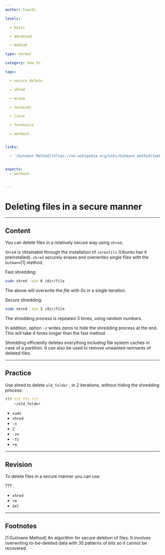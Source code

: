 ```yaml
---
author: tuwidc

levels:

  - basic

  - advanced

  - medium

type: normal

category: how to

tags:

  - secure delete

  - shred

  - erase

  - terminal

  - linux

  - forensics

  - workout


links:

  - '[Gutmann Method](https://en.wikipedia.org/wiki/Gutmann_method){website}'


aspects:
  - workout


---
```


# Deleting files in a secure manner

---
## Content

You can delete files in a relatively secure way using `shred`. 

`Shred` is obtainable through the installation of `coreutils` (Ubuntu has it preinstalled). `shred` securely erases and overwrites single files with the `Gutmann`[1] method. 

Fast shredding:
```bash
sudo shred -vzn 0 /dir/file
```

The above will overwrite the *file* with 0s in a single iteration. 

Secure shredding:
```bash
sudo shred -vzn 3 /dir/file
```
The shredding process is repeated 3 times,  using random numbers. 

In addition, option `-z` writes zeros to hide the shredding process at the end. This will take 4 times longer than the fast method.

Shredding efficiently deletes everything including file system caches in case of a partition. It can also be used to remove unwanted remnants of deleted files.

---
## Practice

Use shred to delete `old_folder` , in 2 iterations, without hiding the shredding process:
```bash
??? ??? ??? ??? 
    ~/old_folder
```

* `sudo`
* `shred`
* `-n`
* `2`
* `-zn`
* `-fz`
* `rm`

---
## Revision

To delete files in a secure manner you can use 

??? .


* `shred`
* `rm`
* `del`

---
## Footnotes
[1:Gutmann Method]
An algorithm for secure deletion of files. It involves overwriting to-be-deleted data with 35 patterns of bits so it cannot be recovered.
 
 
